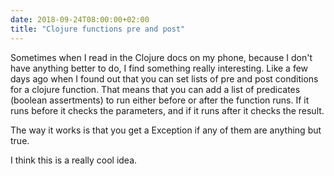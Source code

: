 ```yaml
---
date: 2018-09-24T08:00:00+02:00
title: "Clojure functions pre and post"
---
```



Sometimes when I read in the Clojure docs on my phone, because I don't have anything better to do, I find something really interesting. Like a few days ago when I found out that you can set lists of pre and post conditions for a clojure function. That means that you can add a list of predicates (boolean assertments) to run either before or after the function runs. If it runs before it checks the parameters, and if it runs after it checks the result. 

The way it works is that you get a Exception if any of them are anything but true. 

I think this is a really cool idea. 

